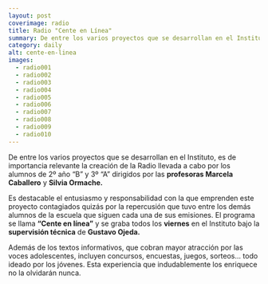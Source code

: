 ```yaml
---
layout: post
coverimage: radio
title: Radio "Cente en Línea"
summary: De entre los varios proyectos que se desarrollan en el Instituto, es de importancia relevante la creación de la Radio llevada a cabo por los alumnos de 2º año “B” y 3º “A”  dirigidos por las profesoras Marcela Caballero y Silvia Ormache.
category: daily
alt: cente-en-linea
images:
  - radio001
  - radio002
  - radio003
  - radio004
  - radio005
  - radio006
  - radio007
  - radio008
  - radio009
  - radio010
---
```


De entre los varios proyectos que se desarrollan en el Instituto, es de importancia relevante la creación de la Radio llevada a cabo por los alumnos de 2º año “B” y 3º “A”  dirigidos por las **profesoras Marcela Caballero** y **Silvia Ormache.**

Es destacable el entusiasmo y responsabilidad con la que emprenden este proyecto contagiados quizás por la repercusión que tuvo entre los
demás alumnos de la escuela que siguen cada una de sus emisiones. El programa se llama **“Cente en línea”** y se graba todos los **viernes** en el Instituto bajo la **supervisión técnica** de **Gustavo Ojeda.**

Además de los textos informativos, que cobran mayor atracción por las voces adolescentes, incluyen concursos, encuestas, juegos, sorteos… todo ideado por los jóvenes. Esta experiencia que indudablemente los enriquece no la olvidarán nunca.

